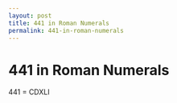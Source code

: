 ```yaml
---
layout: post
title: 441 in Roman Numerals
permalink: 441-in-roman-numerals
---
```


# 441 in Roman Numerals

441 = CDXLI

